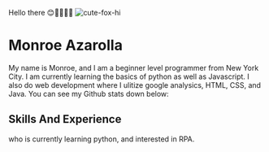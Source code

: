 Hello there 😊👨🏻‍💻🎉
![cute-fox-hi](https://user-images.githubusercontent.com/128243732/226128844-23856c6e-6f2f-43d5-8ab4-ff9ecc3bd83f.gif)

# Monroe Azarolla
My name is Monroe, and I am a beginner level programmer from New York City. I am currently learning the basics of python as well as Javascript. I also do web development where I ulitize google analysics, HTML, CSS, and Java. You can see my Github stats down below: 

## Skills And Experience





who is currently learning python, and interested in RPA. 


